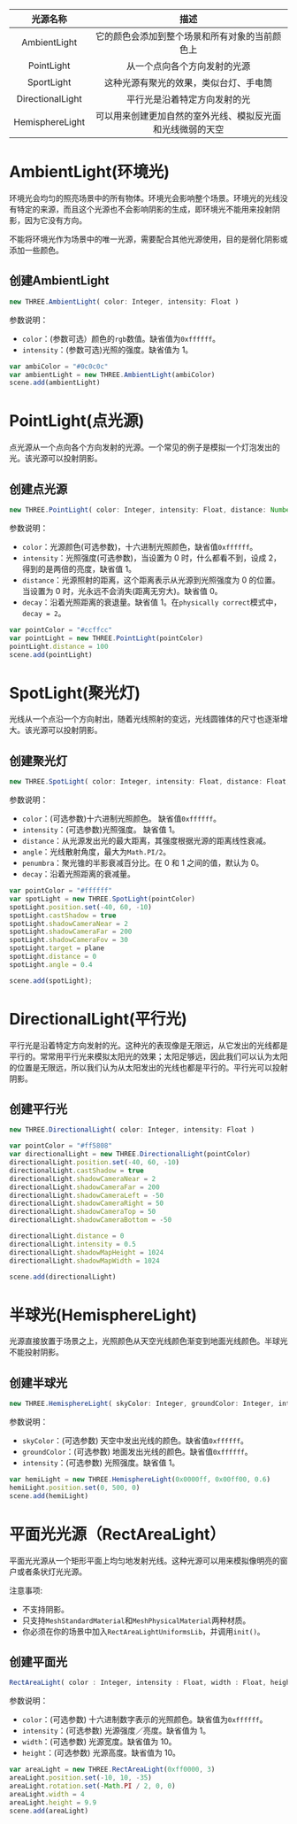 


| 光源名称 | 描述 |
| :--: | :--: |
| AmbientLight | 它的颜色会添加到整个场景和所有对象的当前颜色上 |
| PointLight | 从一个点向各个方向发射的光源 |
| SportLight | 这种光源有聚光的效果，类似台灯、手电筒 |
| DirectionalLight | 平行光是沿着特定方向发射的光 |
| HemisphereLight | 可以用来创建更加自然的室外光线、模拟反光面和光线微弱的天空 |

# AmbientLight(环境光)
环境光会均匀的照亮场景中的所有物体。环境光会影响整个场景。环境光的光线没有特定的来源，而且这个光源也不会影响阴影的生成，即环境光不能用来投射阴影，因为它没有方向。

不能将环境光作为场景中的唯一光源，需要配合其他光源使用，目的是弱化阴影或添加一些颜色。
## 创建AmbientLight
```js
new THREE.AmbientLight( color: Integer, intensity: Float )
```
参数说明：
* `color`：(参数可选）颜色的`rgb`数值。缺省值为`0xffffff`。
* `intensity`：(参数可选)光照的强度。缺省值为 1。

```js
var ambiColor = "#0c0c0c"
var ambientLight = new THREE.AmbientLight(ambiColor)
scene.add(ambientLight)
```
# PointLight(点光源)
点光源从一个点向各个方向发射的光源。一个常见的例子是模拟一个灯泡发出的光。该光源可以投射阴影。
## 创建点光源
```js
new THREE.PointLight( color: Integer, intensity: Float, distance: Number, decay: Float )
```
参数说明：
* `color`：光源颜色(可选参数)，十六进制光照颜色，缺省值`0xffffff`。
* `intensity`：光照强度(可选参数)，当设置为 0 时，什么都看不到，设成 2，得到的是两倍的亮度，缺省值 1。
* `distance`：光源照射的距离，这个距离表示从光源到光照强度为 0 的位置。 当设置为 0 时，光永远不会消失(距离无穷大)。缺省值 0。
* `decay`：沿着光照距离的衰退量。缺省值 1。在`physically correct`模式中，`decay = 2`。

```js
var pointColor = "#ccffcc"
var pointLight = new THREE.PointLight(pointColor)
pointLight.distance = 100
scene.add(pointLight)
```
# SpotLight(聚光灯)
光线从一个点沿一个方向射出，随着光线照射的变远，光线圆锥体的尺寸也逐渐增大。该光源可以投射阴影。
## 创建聚光灯
```js
new THREE.SpotLight( color: Integer, intensity: Float, distance: Float, angle: Radians, penumbra: Float, decay: Float )
```
参数说明：
* `color`：(可选参数)十六进制光照颜色。 缺省值`0xffffff`。
* `intensity`：(可选参数)光照强度。 缺省值 1。
* `distance`：从光源发出光的最大距离，其强度根据光源的距离线性衰减。
* `angle`：光线散射角度，最大为`Math.PI/2`。
* `penumbra`：聚光锥的半影衰减百分比。在 0 和 1 之间的值，默认为 0。
* `decay`：沿着光照距离的衰减量。

```js
var pointColor = "#ffffff"
var spotLight = new THREE.SpotLight(pointColor)
spotLight.position.set(-40, 60, -10)
spotLight.castShadow = true
spotLight.shadowCameraNear = 2
spotLight.shadowCameraFar = 200
spotLight.shadowCameraFov = 30
spotLight.target = plane
spotLight.distance = 0
spotLight.angle = 0.4

scene.add(spotLight);
```
# DirectionalLight(平行光)
平行光是沿着特定方向发射的光。这种光的表现像是无限远，从它发出的光线都是平行的。常常用平行光来模拟太阳光的效果；太阳足够远，因此我们可以认为太阳的位置是无限远，所以我们认为从太阳发出的光线也都是平行的。平行光可以投射阴影。
## 创建平行光
```js
new THREE.DirectionalLight( color: Integer, intensity: Float )
```
```js
var pointColor = "#ff5808"
var directionalLight = new THREE.DirectionalLight(pointColor)
directionalLight.position.set(-40, 60, -10)
directionalLight.castShadow = true
directionalLight.shadowCameraNear = 2
directionalLight.shadowCameraFar = 200
directionalLight.shadowCameraLeft = -50
directionalLight.shadowCameraRight = 50
directionalLight.shadowCameraTop = 50
directionalLight.shadowCameraBottom = -50

directionalLight.distance = 0
directionalLight.intensity = 0.5
directionalLight.shadowMapHeight = 1024
directionalLight.shadowMapWidth = 1024

scene.add(directionalLight)
```
# 半球光(HemisphereLight)
光源直接放置于场景之上，光照颜色从天空光线颜色渐变到地面光线颜色。半球光不能投射阴影。
## 创建半球光
```js
new THREE.HemisphereLight( skyColor: Integer, groundColor: Integer, intensity: Float )
```
参数说明：
* `skyColor`：(可选参数) 天空中发出光线的颜色。缺省值`0xffffff`。
* `groundColor`：(可选参数) 地面发出光线的颜色。缺省值`0xffffff`。
* `intensity`：(可选参数) 光照强度。缺省值 1。

```js
var hemiLight = new THREE.HemisphereLight(0x0000ff, 0x00ff00, 0.6)
hemiLight.position.set(0, 500, 0)
scene.add(hemiLight)
```
# 平面光光源（RectAreaLight）
平面光光源从一个矩形平面上均匀地发射光线。这种光源可以用来模拟像明亮的窗户或者条状灯光光源。

注意事项:
* 不支持阴影。
* 只支持`MeshStandardMaterial`和`MeshPhysicalMaterial`两种材质。
* 你必须在你的场景中加入`RectAreaLightUniformsLib`，并调用`init()`。

## 创建平面光
```js
RectAreaLight( color : Integer, intensity : Float, width : Float, height : Float )
```
参数说明：
* `color`：(可选参数) 十六进制数字表示的光照颜色。缺省值为`0xffffff`。
* `intensity`：(可选参数) 光源强度／亮度。缺省值为 1。
* `width`：(可选参数) 光源宽度。缺省值为 10。
* `height`：(可选参数) 光源高度。缺省值为 10。

```js
var areaLight = new THREE.RectAreaLight(0xff0000, 3)
areaLight.position.set(-10, 10, -35)
areaLight.rotation.set(-Math.PI / 2, 0, 0)
areaLight.width = 4
areaLight.height = 9.9
scene.add(areaLight)
```
